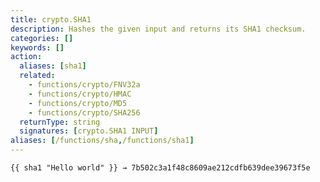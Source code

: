 ```yaml
---
title: crypto.SHA1
description: Hashes the given input and returns its SHA1 checksum.
categories: []
keywords: []
action:
  aliases: [sha1]
  related:
    - functions/crypto/FNV32a
    - functions/crypto/HMAC
    - functions/crypto/MD5
    - functions/crypto/SHA256
  returnType: string
  signatures: [crypto.SHA1 INPUT]
aliases: [/functions/sha,/functions/sha1]
---
```


```go-html-template
{{ sha1 "Hello world" }} → 7b502c3a1f48c8609ae212cdfb639dee39673f5e
```
